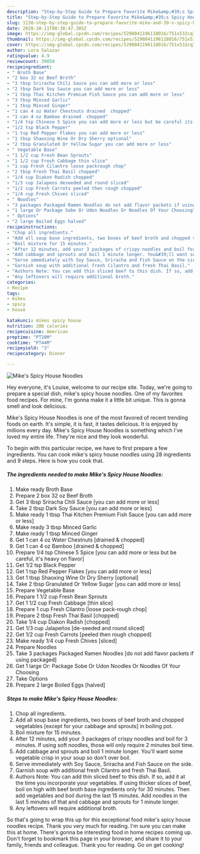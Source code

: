 ```yaml
---
description: "Step-by-Step Guide to Prepare Favorite Mike&amp;#39;s Spicy House Noodles"
title: "Step-by-Step Guide to Prepare Favorite Mike&amp;#39;s Spicy House Noodles"
slug: 1138-step-by-step-guide-to-prepare-favorite-mike-and-39-s-spicy-house-noodles
date: 2020-10-11T00:38:47.305Z
image: https://img-global.cpcdn.com/recipes/5298041196118016/751x532cq70/mikes-spicy-house-noodles-recipe-main-photo.jpg
thumbnail: https://img-global.cpcdn.com/recipes/5298041196118016/751x532cq70/mikes-spicy-house-noodles-recipe-main-photo.jpg
cover: https://img-global.cpcdn.com/recipes/5298041196118016/751x532cq70/mikes-spicy-house-noodles-recipe-main-photo.jpg
author: Lora Salazar
ratingvalue: 4.9
reviewcount: 39850
recipeingredient:
- " Broth Base"
- "2 box 32 oz Beef Broth"
- "3 tbsp Sriracha Chili Sauce you can add more or less"
- "2 tbsp Dark Soy Sauce you can add more or less"
- "1 tbsp Thai Kitchen Premium Fish Sauce you can add more or less"
- "3 tbsp Minced Garlic"
- "1 tbsp Minced Ginger"
- "1 can 4 oz Water Chestnuts drained  chopped"
- "1 can 4 oz Bamboo drained  chopped"
- "1/4 tsp Chinese 5 Spice you can add more or less but be careful its heavy on flavor"
- "1/2 tsp Black Pepper"
- "1 tsp Red Pepper Flakes you can add more or less"
- "1 tbsp Shaoxing Wine Or Dry Sherry optional"
- "2 tbsp Granulated Or Yellow Sugar you can add more or less"
- " Vegetable Base"
- "1 1/2 cup Fresh Bean Sprouts"
- "1 1/2 cup Fresh Cabbage thin slice"
- "1 cup Fresh Cilantro loose packrough chop"
- "2 tbsp Fresh Thai Basil chopped"
- "1/4 cup Diakon Radish chopped"
- "1/3 cup Jalapeos deseeded and round sliced"
- "1/2 cup Fresh Carrots peeled then rough chopped"
- "1/4 cup Fresh Chives sliced"
- " Noodles"
- "3 packages Packaged Ramen Noodles do not add flavor packets if using packaged"
- "1 large Or Package Sobe Or Udon Noodles Or Noodles Of Your Choosing"
- " Options"
- "2 large Boiled Eggs halved"
recipeinstructions:
- "Chop all ingredients."
- "Add all soup base ingredients, two boxes of beef broth and chopped vegetables [except for your cabbage and sprouts] in boiling pot."
- "Boil mixture for 15 minutes."
- "After 12 minutes, add your 3 packages of crispy noodles and boil for 3 minutes. If using soft noodles, those will only require 2 minutes boil time."
- "Add cabbage and sprouts and boil 1 minute longer. You&#39;ll want some vegetable crisp in your soup so don&#39;t over boil."
- "Serve immediately with Soy Sauce, Sriracha and Fish Sauce on the side."
- "Garnish soup with additional fresh Cilantro and fresh Thai Basil."
- "Authors Note: You can add thin sliced beef to this dish. If so, add it at the time you incorporate your vegetables. If using thicker slices of beef, boil on high with beef broth base ingredients only for 30 minutes. Then add vegetables and boil during the last 15 minutes. Add noodles in the last 5 minutes of that and cabbage and sprouts for 1 minute longer."
- "Any leftovers will require additional broth."
categories:
- Recipe
tags:
- mikes
- spicy
- house

katakunci: mikes spicy house 
nutrition: 288 calories
recipecuisine: American
preptime: "PT20M"
cooktime: "PT44M"
recipeyield: "3"
recipecategory: Dinner

---
```



![Mike&#39;s Spicy House Noodles](https://img-global.cpcdn.com/recipes/5298041196118016/751x532cq70/mikes-spicy-house-noodles-recipe-main-photo.jpg)

Hey everyone, it's Louise, welcome to our recipe site. Today, we're going to prepare a special dish, mike&#39;s spicy house noodles. One of my favorites food recipes. For mine, I'm gonna make it a little bit unique. This is gonna smell and look delicious.



Mike&#39;s Spicy House Noodles is one of the most favored of recent trending foods on earth. It's simple, it is fast, it tastes delicious. It is enjoyed by millions every day. Mike&#39;s Spicy House Noodles is something which I've loved my entire life. They're nice and they look wonderful.


To begin with this particular recipe, we have to first prepare a few ingredients. You can cook mike&#39;s spicy house noodles using 28 ingredients and 9 steps. Here is how you cook that.

<!--inarticleads1-->

##### The ingredients needed to make Mike&#39;s Spicy House Noodles:

1. Make ready  Broth Base
1. Prepare 2 box 32 oz Beef Broth
1. Get 3 tbsp Sriracha Chili Sauce [you can add more or less]
1. Take 2 tbsp Dark Soy Sauce [you can add more or less]
1. Make ready 1 tbsp Thai Kitchen Premium Fish Sauce [you can add more or less]
1. Make ready 3 tbsp Minced Garlic
1. Make ready 1 tbsp Minced Ginger
1. Get 1 can 4 oz Water Chestnuts [drained &amp; chopped]
1. Get 1 can 4 oz Bamboo [drained &amp; chopped]
1. Prepare 1/4 tsp Chinese 5 Spice [you can add more or less but be careful, it&#39;s heavy on flavor]
1. Get 1/2 tsp Black Pepper
1. Get 1 tsp Red Pepper Flakes [you can add more or less]
1. Get 1 tbsp Shaoxing Wine Or Dry Sherry [optional]
1. Take 2 tbsp Granulated Or Yellow Sugar [you can add more or less]
1. Prepare  Vegetable Base
1. Prepare 1 1/2 cup Fresh Bean Sprouts
1. Get 1 1/2 cup Fresh Cabbage [thin slice]
1. Prepare 1 cup Fresh Cilantro [loose pack-rough chop]
1. Prepare 2 tbsp Fresh Thai Basil [chopped]
1. Take 1/4 cup Diakon Radish [chopped]
1. Get 1/3 cup Jalapeños [de-seeded and round sliced]
1. Get 1/2 cup Fresh Carrots [peeled then rough chopped]
1. Make ready 1/4 cup Fresh Chives [sliced]
1. Prepare  Noodles
1. Take 3 packages Packaged Ramen Noodles [do not add flavor packets if using packaged]
1. Get 1 large Or: Package Sobe Or Udon Noodles Or Noodles Of Your Choosing
1. Take  Options
1. Prepare 2 large Boiled Eggs [halved]




<!--inarticleads2-->

##### Steps to make Mike&#39;s Spicy House Noodles:

1. Chop all ingredients.
1. Add all soup base ingredients, two boxes of beef broth and chopped vegetables [except for your cabbage and sprouts] in boiling pot.
1. Boil mixture for 15 minutes.
1. After 12 minutes, add your 3 packages of crispy noodles and boil for 3 minutes. If using soft noodles, those will only require 2 minutes boil time.
1. Add cabbage and sprouts and boil 1 minute longer. You&#39;ll want some vegetable crisp in your soup so don&#39;t over boil.
1. Serve immediately with Soy Sauce, Sriracha and Fish Sauce on the side.
1. Garnish soup with additional fresh Cilantro and fresh Thai Basil.
1. Authors Note: You can add thin sliced beef to this dish. If so, add it at the time you incorporate your vegetables. If using thicker slices of beef, boil on high with beef broth base ingredients only for 30 minutes. Then add vegetables and boil during the last 15 minutes. Add noodles in the last 5 minutes of that and cabbage and sprouts for 1 minute longer.
1. Any leftovers will require additional broth.




So that's going to wrap this up for this exceptional food mike&#39;s spicy house noodles recipe. Thank you very much for reading. I'm sure you can make this at home. There's gonna be interesting food in home recipes coming up. Don't forget to bookmark this page in your browser, and share it to your family, friends and colleague. Thank you for reading. Go on get cooking!
